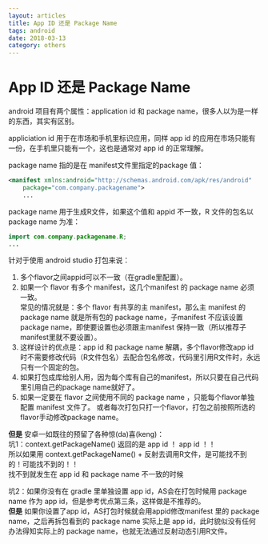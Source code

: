 ```yaml
---
layout: articles
title: App ID 还是 Package Name
tags: android
date: 2018-03-13
category: others
---
```

# App ID 还是 Package Name

android 项目有两个属性：application id 和 package name，很多人以为是一样的东西，其实有区别。

appliciation id 用于在市场和手机里标识应用，同样 app id 的应用在市场只能有一份，在手机里只能有一个，这也是通常对 app id 的正常理解。

package name 指的是在 manifest文件里指定的package 值：

```xml  
<manifest xmlns:android="http://schemas.android.com/apk/res/android"
    package="com.company.packagename">  
    ...
```

package name 用于生成R文件，如果这个值和 appid 不一致，R 文件的包名以 package name 为准：

```java  
import com.company.packagename.R;  
...  
```


针对于使用 android studio 打包来说：  
 1. 多个flavor之间appid可以不一致（在gradle里配置）。
 2. 如果一个 flavor 有多个 manifest，这几个manifest 的 package name 必须一致。   
 常见的情况就是：多个 flavor 有共享的主 manifest，那么主 manifest 的package name 就是所有包的 package name，子manifest 不应该设置package name，即使要设置也必须跟主manifest 保持一致（所以推荐子manifest里就不要设置）。  
 3. 这样设计的优点是：app id 和 package name 解耦，多个flavor修改app id时不需要修改代码（R文件包名）去配合包名修改，代码里引用R文件时，永远只有一个固定的包。  
 4. 如果打包成库给别人用，因为每个库有自己的manifest，所以只要在自己代码里引用自己的package name就好了。  
 5. 如果一定要在 flavor 之间使用不同的 package name ，只能每个flavor单独配置 manifest 文件了。
或者每次打包只打一个flavor，打包之前按照所选的flavor手动修改package name。


**但是** 安卓一如既往的预留了各种惊(da)喜(keng)：  
坑1：context.getPackageName() 返回的是 app id ！ app id ！！   
所以如果用 context.getPackageName() + 反射去调用R文件，是可能找不到的！可能找不到的！！  
找不到就发生在 app id 和 package name 不一致的时候

坑2：如果你没有在 gradle 里单独设置 app id，AS会在打包时候用 package name 作为 app id，但是参考优点第三条，这样做是不推荐的。  
**但是** 如果你设置了app id，AS打包时候就会用appid修改manifest 里的 package name，之后再拆包看到的 package name 实际上是 app id，此时貌似没有任何办法得知实际上的 package name，也就无法通过反射动态引用R文件。
